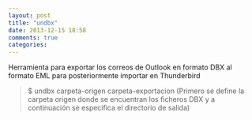 ```yaml
---
layout: post
title: "undbx"
date: 2013-12-15 18:58
comments: true
categories: 
---
```

Herramienta para exportar los correos de Outlook en formato DBX al formato EML para posteriormente importar en Thunderbird

>$ undbx carpeta-origen carpeta-exportacion (Primero se define la carpeta origen donde se encuentran los ficheros DBX y a continuación se especifica el directorio de salida)

